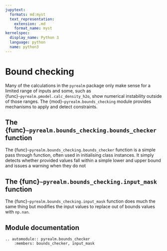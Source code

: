 ```yaml
---
jupytext:
  formats: md:myst
  text_representation:
    extension: .md
    format_name: myst
kernelspec:
  display_name: Python 3
  language: python
  name: python3
---
```


# Bound checking

Many of the calculations in the `pyrealm` package only make sense for a limited
range of inputs and some, such as  {func}`~pyrealm.pmodel.calc_density_h2o`, show
numerical instability outside of those ranges. The
{mod}`~pyrealm.bounds_checking` module provides mechanisms to apply and detect
constraints.

## The {func}`~pyrealm.bounds_checking.bounds_checker` function

The {func}`~pyrealm.bounds_checking.bounds_checker` function is a simple
pass through function, often used in initialising class instances. It
simply detects whether provided values fall within a simple lower and upper
bound and issues a warning when they do not

## The {func}`~pyrealm.bounds_checking.input_mask` function

The {func}`~pyrealm.bounds_checking.input_mask` function does much the same thing
but modifies the input values to replace out of bounds values with `np.nan`.

## Module documentation

```{eval-rst}
.. automodule:: pyrealm.bounds_checker
    :members: bounds_checker, input_mask
```
